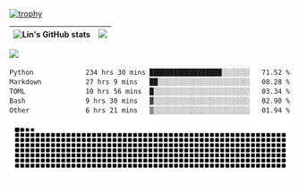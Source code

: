 [![trophy](https://github-profile-trophy.vercel.app/?username=ocss884&column=7)](https://github.com/ocss884)

| ![Lin's GitHub stats](https://github-readme-stats.vercel.app/api?username=ocss884&show_icons=true&hide_border=True&count_private=true) | ![](https://github-readme-streak-stats.herokuapp.com?user=ocss884&hide_border=true&date_format=M%20j%5B%2C%20Y%5D&ring=7EDDCF&fire=7EDDCF") |
| ------------------------------------------------------------ | ------------------------------------------------------------ |

![](https://komarev.com/ghpvc/?username=ocss884&color=brightgreen)

<!--START_SECTION:waka-->

```txt
Python             234 hrs 30 mins ██████████████████░░░░░░░   71.52 %
Markdown           27 hrs 9 mins   ██░░░░░░░░░░░░░░░░░░░░░░░   08.28 %
TOML               10 hrs 56 mins  █░░░░░░░░░░░░░░░░░░░░░░░░   03.34 %
Bash               9 hrs 30 mins   ▓░░░░░░░░░░░░░░░░░░░░░░░░   02.90 %
Other              6 hrs 21 mins   ▒░░░░░░░░░░░░░░░░░░░░░░░░   01.94 %
```

<!--END_SECTION:waka-->

<p align="center">
   <img src="https://github.com/ocss884/ocss884/blob/output/github-snake.svg" alt="snake">
</p>
